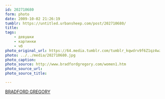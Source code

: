 ```yaml
---
id: 202710680
form: photo
date: 2009-10-02 21:26:19
tumblr: https://untitled.urbansheep.com/post/202710680/
title:
tags:
    - девушки
    - картинки
    - чб
photo_original_url: https://64.media.tumblr.com/tumblr_kqwdrv9f6Z1qz4wzio1_400.jpg
photo: ../../media/202710680.jpg
photo_caption:
photo_source: http://www.bradfordgregory.com/women1.htm
photo_source_url:
photo_source_title:

---
```


<p><a href="http://www.bradfordgregory.com/women1.htm">BRADFORD GREGORY</a></p>

